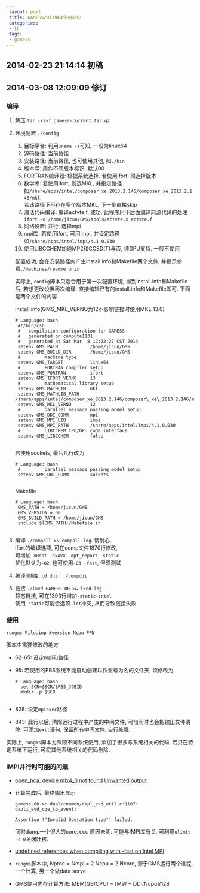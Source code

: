```yaml
---
 layout: post
 title: GAMESS2013编译使用简记
 categories: 
 - 科
 tags:
 - gamess
---
```


## 2014-02-23 21:14:14 初稿

## 2014-03-08 12:09:09 修订

### 编译

1. 解压 `tar -xzvf gamess-current.tar.gz`

2. 环境配置 `./config`

	1. 目标平台: 利用`uname -a`可知, 一般为linux64
	2. 源码路径: 当前路径
	3. 安装路径: 当前路径, 也可使用其他, 如`./bin`
	4. 版本号: 用作不同版本标识, 默认00
	5. FORTRAN编译器: 根据系统选择. 若使用ifort, 须选择版本
	6. 数学库: 若使用ifort, 则选MKL, 并指定路径如`/share/apps/intel/composer_xe_2013.2.146/composer_xe_2013.2.146/mkl`.  
		若该路径下不存在多个版本MKL, 下一步直接skip
	7. 激活代码编译: 编译actvte.f, 成功, 此程序用于后面编译前源代码的处理  
		`ifort -o /home/jicun/GMS/tools/actvte.x actvte.f`
	8. 网络设置: 并行, 选择mpi
	9. mpi库: 若使用ifort, 可用impi, 并设定路径如`/share/apps/intel/impi/4.1.0.030`
	10. 使用LIBCCHEM加速MP2和CCSD(T)与否, 须GPU支持. 一般不使用

	配置成功, 会在安装路径内产生install.info和Makefile两个文件, 并提示参看`./machines/readme.unix`

	实际上, `config`脚本只适合用于第一次配置环境, 得到install.info和Makefile后, 若想更改设置再次编译, 直接编辑已有的install.info和Makefile即可.
	下面是两个文件的内容

	install.info(GMS_MKL_VERNO为12不影响链接时使用MKL 13.0)
	
	<pre class="line-numbers" data-start="0"><code class="language-bash"># Language: bash
	#!/bin/csh
	#   compilation configuration for GAMESS
	#   generated on compute1131
	#   generated at Sat Mar  8 12:22:27 CST 2014
	setenv GMS_PATH            /home/jicun/GMS
	setenv GMS_BUILD_DIR       /home/jicun/GMS
	#         machine type
	setenv GMS_TARGET          linux64
	#         FORTRAN compiler setup
	setenv GMS_FORTRAN         ifort
	setenv GMS_IFORT_VERNO     13
	#         mathematical library setup
	setenv GMS_MATHLIB         mkl
	setenv GMS_MATHLIB_PATH    /share/apps/intel/composer_xe_2013.2.146/composer\_xe\_2013.2.146/mkl/lib/intel64
	setenv GMS_MKL_VERNO       12
	#         parallel message passing model setup
	setenv GMS_DDI_COMM        mpi
	setenv GMS_MPI_LIB         impi
	setenv GMS_MPI_PATH        /share/apps/intel/impi/4.1.0.030
	#         LIBCCHEM CPU/GPU code interface
	setenv GMS_LIBCCHEM        false
	</code></pre>
	
	若使用sockets, 最后几行改为
	
	<pre class="line-numbers" data-start="0"><code class="language-bash"># Language: bash
	#         parallel message passing model setup
	setenv GMS_DDI_COMM        sockets
	</code></pre>

	Makefile
	
	<pre class="line-numbers" data-start="0"><code class="language-bash"># Language: bash
	GMS_PATH = /home/jicun/GMS
	GMS_VERSION = 00
	GMS_BUILD_PATH = /home/jicun/GMS
	include $(GMS_PATH)/Makefile.in
	</code></pre>
3. 编译 `./compall >& compall.log`. 请耐心.  
	ifort的编译选项, 可在comp文件1870行修改,   
	可增加`-xHost -axAVX -opt_report -static`  
	优化默认为`-O2`, 也可使用`-O3 -fast`, 但须测试

4. 编译ddi库: `cd ddi; ./compddi`

5. 链接 `./lked GAMESS 00 >& lked.log`  
	静态链接, 可在1393行增加`-static-intel`  
	使用`-static`可能会选项`-lrt`冲突, 从而导致链接失败

### 使用

`rungms File.inp #version Ncpu PPN`

脚本中需要修改的地方

- 62-65: 设定mpi和路径
- 95: 若使用的PBS系统不能自动创建以作业号为名的文件夹, 须修改为  
	
	<pre class="line-numbers" data-start="0"><code class="language-bash"># Language: bash
	set SCR=$SCR/$PBS_JOBID
	mkdir -p $SCR
	</code></pre>

- 828: 设定`mpiexec`路径
- 843: 此行以后, 清除运行过程中产生的中间文件, 可惜同时也会把输出文件清除, 可添加`exit`语句, 保留所有中间文件, 自行处理.

实际上, `rungms`脚本为照顾不同系统使用, 添加了很多与系统相关的代码, 若只在特定系统下运行, 可将其他系统相关的代码删除.



### IMPI并行时可能的问题

- [open_hca: device mlx4_0 not found](http://software.intel.com/en-us/forums/topic/393416) [Unwanted output](http://software.intel.com/en-us/forums/topic/379510)

- 计算完成后, 最终输出显示

	`gamess.00.x: dapl/common/dapl_evd_util.c:1187: dapli_evd_cqe_to_event:`

	`Assertion !"Invalid Operation type"' failed.`

	同时dump一个很大的core.xxx. 原因未明. 可能与IMPI库有关. 可利用`ulimit -c 0`关闭吐核.

- [undefined references when compiling with -fast on Intel MPI](http://software.intel.com/en-us/forums/topic/287135)

- `rungms`脚本中, Nproc = Nmpi = 2 Ncpu = 2 Ncore, 源于GMS运行两个进程, 一个计算, 另一个做data serve

- GMS使用内存计算方法:  MEM(GB/CPU) = [MW + DDI/Ncpu]/128
